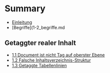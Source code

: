 # Summary

* [Einleitung](README.md)
* [Begriffe](1-2_begriffe.md

## Getaggter realer Inhalt
* [1.1 Document ist nicht Tag auf oberster Ebene](1.1-document-ist-nicht-tag-auf-oberster-ebene.md)
* [1.2 Falsche Inhaltsverzeichnis-Struktur](1.2-falsche-inhaltsverzeichnis-struktur.md)
* [1.3 Getaggte Tabellenlinien](1.3-getaggte-tabellenlinien.md)

